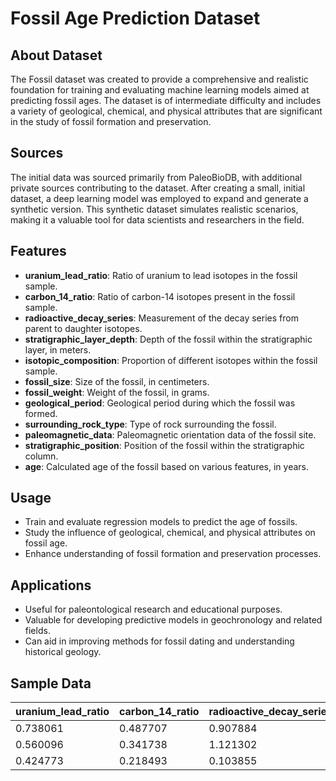 # Fossil Age Prediction Dataset

## About Dataset
The Fossil dataset was created to provide a comprehensive and realistic foundation for training and evaluating machine learning models aimed at predicting fossil ages. The dataset is of intermediate difficulty and includes a variety of geological, chemical, and physical attributes that are significant in the study of fossil formation and preservation.

## Sources
The initial data was sourced primarily from PaleoBioDB, with additional private sources contributing to the dataset. After creating a small, initial dataset, a deep learning model was employed to expand and generate a synthetic version. This synthetic dataset simulates realistic scenarios, making it a valuable tool for data scientists and researchers in the field.

## Features

- **uranium_lead_ratio**: Ratio of uranium to lead isotopes in the fossil sample.
- **carbon_14_ratio**: Ratio of carbon-14 isotopes present in the fossil sample.
- **radioactive_decay_series**: Measurement of the decay series from parent to daughter isotopes.
- **stratigraphic_layer_depth**: Depth of the fossil within the stratigraphic layer, in meters.
- **isotopic_composition**: Proportion of different isotopes within the fossil sample.
- **fossil_size**: Size of the fossil, in centimeters.
- **fossil_weight**: Weight of the fossil, in grams.
- **geological_period**: Geological period during which the fossil was formed.
- **surrounding_rock_type**: Type of rock surrounding the fossil.
- **paleomagnetic_data**: Paleomagnetic orientation data of the fossil site.
- **stratigraphic_position**: Position of the fossil within the stratigraphic column.
- **age**: Calculated age of the fossil based on various features, in years.

## Usage

- Train and evaluate regression models to predict the age of fossils.
- Study the influence of geological, chemical, and physical attributes on fossil age.
- Enhance understanding of fossil formation and preservation processes.

## Applications

- Useful for paleontological research and educational purposes.
- Valuable for developing predictive models in geochronology and related fields.
- Can aid in improving methods for fossil dating and understanding historical geology.

## Sample Data

| uranium_lead_ratio | carbon_14_ratio | radioactive_decay_series | stratigraphic_layer_depth | geological_period | paleomagnetic_data | inclusion_of_other_fossils | isotopic_composition | surrounding_rock_type | stratigraphic_position | fossil_size | fossil_weight | age  |
|--------------------|-----------------|--------------------------|---------------------------|-------------------|--------------------|---------------------------|-----------------------|-----------------------|-----------------------|-------------|---------------|------|
| 0.738061           | 0.487707        | 0.907884                 | 91.17                     | Cretaceous        | Normal polarity    | False                     | 0.915951              | Conglomerate          | Middle                | 50.65       | 432.00        | 43523 |
| 0.560096           | 0.341738        | 1.121302                 | 165.44                    | Cambrian          | Normal polarity    | False                     | 0.803968              | Limestone             | Top                   | 48.85       | 353.29        | 44112 |
| 0.424773           | 0.218493        | 0.103855                 | 218.98                    | Cambrian          | Normal polarity    | True                      | 0.792441              | Shale                 | Bottom                | 37.66       | 371.33        | 43480 |
